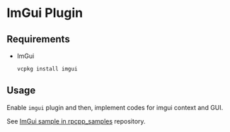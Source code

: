 # ImGui Plugin

## Requirements
- ImGui
  ```
  vcpkg install imgui
  ```

## Usage
Enable `imgui` plugin and then, implement codes for imgui context and GUI.

See [ImGui sample in rpcpp_samples](https://github.com/bluekyu/rpcpp_samples/tree/master/rpcpp_samples/ImGui) repository.
